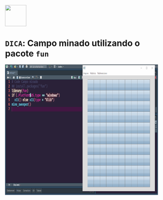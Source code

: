 <img align="center" alt="" width="70" height="70" src="https://cdn.jsdelivr.net/gh/devicons/devicon/icons/rstudio/rstudio-original.svg">

# `DICA`: Campo minado utilizando o pacote `fun` 

<img align="center" alt="" width="850" height="430" src="https://github.com/a-hayana/Campo_minado_R/blob/master/view.gif">
